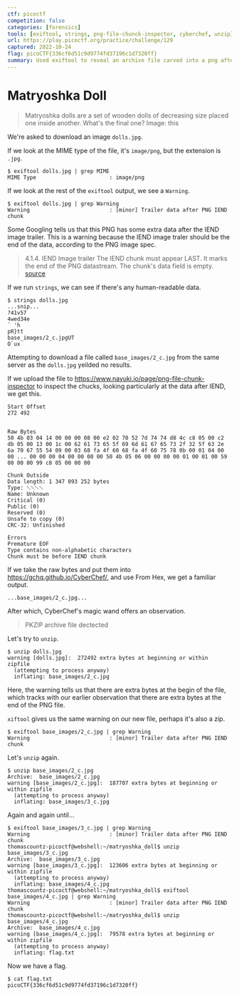 ```yaml
---
ctf: picoctf
competition: false
categories: [forensics]
tools: [exiftool, strings, png-file-chunck-inspector, cyberchef, unzip]
url: https://play.picoctf.org/practice/challenge/129
captured: 2022-10-24
flag: picoCTF{336cf6d51c9d9774fd37196c1d7320ff}
summary: Used exiftool to reveal an archive file carved into a png after the IEND chunk that then could be unzipped to reveal the plaintext flag file.
---
```


# Matryoshka Doll

> Matryoshka dolls are a set of wooden dolls of decreasing size placed one inside another. What's the final one? Image: this

We're asked to download an image `dolls.jpg`.

If we look at the MIME type of the file, it's `image/png`, but the extension is `.jpg`.

```shell
$ exiftool dolls.jpg | grep MIME
MIME Type                       : image/png
```

If we look at the rest of the `exiftool` output, we see a `Warning`.

```shell 
$ exiftool dolls.jpg | grep Warning
Warning                         : [minor] Trailer data after PNG IEND chunk
```

Some Googling tells us that this PNG has some extra data after the IEND image trailer. This is a warning because the IEND image traler should be the end of the data, according to the PNG image spec.

> 4.1.4. IEND Image trailer
> The IEND chunk must appear LAST. It marks the end of the PNG datastream. The chunk's data field is empty. 
> [source](https://www.w3.org/TR/PNG-Chunks.html)

If we run `strings`, we can see if there's any human-readable data.

```shell
$ strings dolls.jpg
...snip...
?41v57
4wed34e
` 'h
pR}tt
base_images/2_c.jpgUT
O`ux
```

Attempting to download a file called `base_images/2_c.jpg` from the same server as the `dolls.jpg` yeilded no results.

If we upload the file to https://www.nayuki.io/page/png-file-chunk-inspector to inspect the chucks, looking particularly at the data after IEND, we get this.

```
Start Offset
272 492


Raw Bytes
50 4b 03 04 14 00 00 00 08 00 e2 02 70 52 7d 74 74 d8 4c c8 05 00 c2 db 05 00 13 00 1c 00 62 61 73 65 5f 69 6d 61 67 65 73 2f 32 5f 63 2e 6a 70 67 55 54 09 00 03 68 fa 4f 60 68 fa 4f 60 75 78 0b 00 01 04 00 00 ... 00 00 00 04 00 00 00 00 50 4b 05 06 00 00 00 00 01 00 01 00 59 00 00 00 99 c8 05 00 00 00	

Chunk Outside
Data length: 1 347 093 252 bytes
Type: ␔␀␀␀
Name: Unknown
Critical (0)
Public (0)
Reserved (0)
Unsafe to copy (0)
CRC-32: Unfinished

Errors
Premature EOF
Type contains non-alphabetic characters
Chunk must be before IEND chunk
```

If we take the raw bytes and put them into https://gchq.github.io/CyberChef/, and use From Hex, we get a familiar output.

```
...base_images/2_c.jpg...
```

After which, CyberChef's magic wand offers an observation.

> PKZIP archive file dectected

Let's try to `unzip`.

```shell
$ unzip dolls.jpg
warning [dolls.jpg]:  272492 extra bytes at beginning or within zipfile
  (attempting to process anyway)
  inflating: base_images/2_c.jpg 
```

Here, the warning tells us that there are extra bytes at the begin of the file, which tracks with our earlier observation that there are extra bytes at the end of the PNG file.

`xiftool` gives us the same warning on our new file, perhaps it's also a zip.

```shell
$ exiftool base_images/2_c.jpg | grep Warning
Warning                         : [minor] Trailer data after PNG IEND chunk
```

Let's `unzip` again.

```shell
$ unzip base_images/2_c.jpg
Archive:  base_images/2_c.jpg
warning [base_images/2_c.jpg]:  187707 extra bytes at beginning or within zipfile
  (attempting to process anyway)
  inflating: base_images/3_c.jpg
```

Again and again until...

```shell
$ exiftool base_images/3_c.jpg | grep Warning
Warning                         : [minor] Trailer data after PNG IEND chunk
thomascountz-picoctf@webshell:~/matryoshka_doll$ unzip base_images/3_c.jpg
Archive:  base_images/3_c.jpg
warning [base_images/3_c.jpg]:  123606 extra bytes at beginning or within zipfile
  (attempting to process anyway)
  inflating: base_images/4_c.jpg     
thomascountz-picoctf@webshell:~/matryoshka_doll$ exiftool base_images/4_c.jpg | grep Warning
Warning                         : [minor] Trailer data after PNG IEND chunk
thomascountz-picoctf@webshell:~/matryoshka_doll$ unzip base_images/4_c.jpg
Archive:  base_images/4_c.jpg
warning [base_images/4_c.jpg]:  79578 extra bytes at beginning or within zipfile
  (attempting to process anyway)
  inflating: flag.txt
```

Now we have a flag.

```shell
$ cat flag.txt           
picoCTF{336cf6d51c9d9774fd37196c1d7320ff}
```
